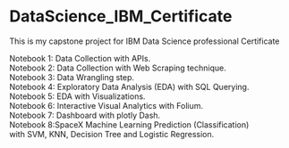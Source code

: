 # DataScience_IBM_Certificate <br>
This is my capstone project for IBM Data Science professional Certificate <br>

Notebook 1: Data Collection with APIs. <br>
Notebook 2: Data Collection with Web Scraping technique.<br>
Notebook 3: Data Wrangling step.<br>
Notebook 4: Exploratory Data Analysis (EDA) with SQL Querying.<br>
Notebook 5: EDA with Visualizations.<br>
Notebook 6: Interactive Visual Analytics with Folium.<br>
Notebook 7: Dashboard with plotly Dash.<br>
Notebook 8:SpaceX Machine Learning Prediction (Classification)<br>
            with SVM, KNN, Decision Tree and Logistic Regression.<br>
